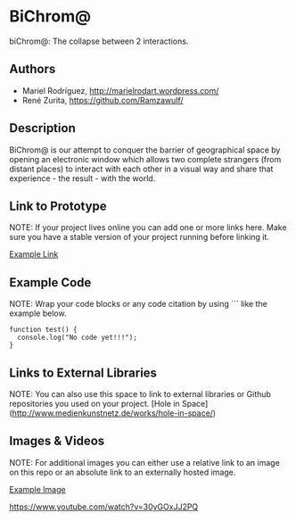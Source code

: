 ﻿# BiChrom@ 
biChrom@: The collapse between 2 interactions.

## Authors
+ Mariel Rodríguez, http://marielrodart.wordpress.com/
+ René Zurita, https://github.com/Ramzawulf/

## Description
BiChrom@ is our attempt to conquer the barrier of geographical space by opening an electronic window which allows two complete strangers (from distant places) to interact with each other in a visual way and share that experience - the result - with the world.

## Link to Prototype
NOTE: If your project lives online you can add one or more links here. Make sure you have a stable version of your project running before linking it.

[Example Link](http://www.google.com "Example Link")

## Example Code
NOTE: Wrap your code blocks or any code citation by using ``` like the example below.
```
function test() {
  console.log("No code yet!!!");
}
```
## Links to External Libraries
 NOTE: You can also use this space to link to external libraries or Github repositories you used on your project.
[Hole in Space] (http://www.medienkunstnetz.de/works/hole-in-space/)

## Images & Videos
NOTE: For additional images you can either use a relative link to an image on this repo or an absolute link to an externally hosted image.

[Example Image](project_images/cover.jpg "Example Image")

https://www.youtube.com/watch?v=30yGOxJJ2PQ
